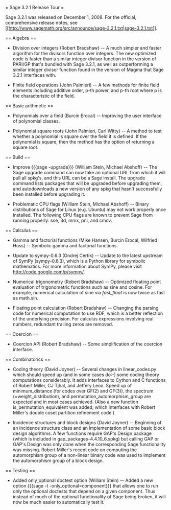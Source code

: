 = Sage 3.2.1 Release Tour =

Sage 3.2.1 was released on December 1, 2008. For the official, comprehensive release notes, see [[http://www.sagemath.org/src/announce/sage-3.2.1.txt|sage-3.2.1.txt]].

== Algebra ==

 * Division over integers (Robert Bradshaw) -- A much simpler and faster algorithm for the divisors function over integers. The new optimized code is faster than a similar integer divisor function in the version of PARI/GP that's bundled with Sage 3.2.1, as well as outperforming a similar integer divisor function found in the version of Magma that Sage 3.2.1 interfaces with.

 * Finite field operations (John Palmieri) -- A few methods for finite field elements including additive order, p-th power, and p-th root where p is the characteristic of the field.

== Basic arithmetic ==

 * Polynomials over a field (Burcin Erocal) -- Improving the user interface of polynomial classes. 

 * Polynomial square roots (John Palmieri, Carl Witty) -- A method to test whether a polynomial is square over the field it is defined. If the polynomial is square, then the method has the option of returning a square root.

== Build ==

 * Improve {{{sage -upgrade}}} (William Stein, Michael Abshoff) -- The Sage upgrade command can now take an optional URL from which it will pull all spkg's, and this URL can be a Sage install.  The upgrade command lists packages that will be upgraded before upgrading them, and autodownloads a new version of any spkg that hasn't successfully been installed before upgrading it. 

 * Problematic CPU flags (William Stein, Michael Abshoff) -- Binary distributions of Sage for Linux (e.g. Ubuntu) may not work properly once installed. The following CPU flags are known to prevent Sage from running properly: sse, 3d, mmx, pni, and cmov.

== Calculus ==

 * Gamma and factorial functions (Mike Hansen, Burcin Erocal, Wilfried Huss) -- Symbolic gamma and factorial functions.

 * Update to sympy-0.6.3 (Ondrej Certik) -- Update to the latest upstream of SymPy (sympy-0.6.3), which is a Python library for symbolic mathematics. For more information about SymPy, please visit http://code.google.com/p/sympy/.

 * Numerical trigonometry (Robert Bradshaw) -- Optimized floating point evaluation of trigonometric functions such as sine and cosine. For example, numerical calculation of sine via _fast_float_ is now twice as fast as math.sin.

 * Floating point calculation (Robert Bradshaw) -- Changing the parsing code for numerical computation to use RDF, which is a better reflection of the underlying precision. For calculus expressions involving real numbers, redundant trailing zeros are removed.

== Coercion ==

 * Coercion API (Robert Bradshaw) -- Some simplification of the coercion interface.

== Combinatorics ==

 * Coding theory (David Joyner) -- Several changes in linear_codes.py which should speed up (and in some cases do:-) some coding theory computations considerably. It adds interfaces to Cython and C functions of Robert Miller, CJ Tjhal, and Jeffery Leon. Speed up of minimum_distance (for codes over GF(2) and GF(3)), the spectrum (=weight_distribution), and permutation_automorphism_group are expected and in most cases achieved. (Also a new function is_permutation_equivalent was added, which interfaces with Robert Miller's double coset partition refinement code.)

 * Incidence structures and block designs (David Joyner) -- Beginning of an incidence structure class and an implementation of some basic block design algorithms. A few functions require GAP's Design package (which is included in gap_packages-4.4.10_6.spkg) but calling GAP or GAP's Design was only done when the corresponding Sage functionality was missing. Robert Miller's recent code on computing the automorphism group of a non-linear binary code was used to implement the automorphism group of a block design. 

== Testing ==

 * Added only_optional doctest option (William Stein) -- Added a new option {{{sage -t -only_optional=component}}} that allows one to run only the optional doctests that depend on a given component.   Thus instead of much of the optional functionality of Sage being broken, it will now be much easier to automatically test it. 
